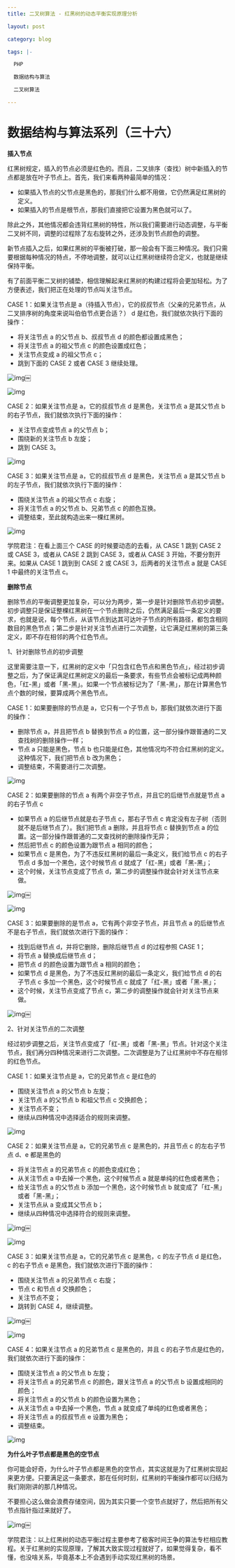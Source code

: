 ```yaml
---
title: 二叉树算法 - 红黑树的动态平衡实现原理分析

layout: post

category: blog

tags: |-

  PHP

  数据结构与算法

  二叉树算法

---
```




# 数据结构与算法系列（三十六）

**插入节点**

红黑树规定，插入的节点必须是红色的。而且，二叉排序（查找）树中新插入的节点都是放在叶子节点上。首先，我们来看两种最简单的情况：

- 如果插入节点的父节点是黑色的，那我们什么都不用做，它仍然满足红黑树的定义。
- 如果插入的节点是根节点，那我们直接把它设置为黑色就可以了。

除此之外，其他情况都会违背红黑树的特性，所以我们需要进行动态调整，与平衡二叉树不同，调整的过程除了左右旋转之外，还涉及到节点颜色的调整。

新节点插入之后，如果红黑树的平衡被打破，那一般会有下面三种情况。我们只需要根据每种情况的特点，不停地调整，就可以让红黑树继续符合定义，也就是继续保持平衡。

有了前面平衡二叉树的铺垫，相信理解起来红黑树的构建过程将会更加轻松。为了方便表述，我们把正在处理的节点叫关注节点。

CASE 1：如果关注节点是 a（待插入节点），它的叔叔节点（父亲的兄弟节点，从二叉排序树的角度来说叫伯伯节点更合适？） d 是红色，我们就依次执行下面的操作：

- 将关注节点 a 的父节点 b、叔叔节点 d 的颜色都设置成黑色；
- 将关注节点 a 的祖父节点 c 的颜色设置成红色；
- 关注节点变成 a 的祖父节点 c；
- 跳到下面的 CASE 2 或者 CASE 3 继续处理。

![img](https://articles.zsxq.com/media/15435012176775/15435707513915.jpg)￼

![img](/assets/post/530a85b04454e5d95df79f5c147484ab522473b337b088079e61079d5b6da71b.png)

CASE 2：如果关注节点是 a，它的叔叔节点 d 是黑色，关注节点 a 是其父节点 b 的右子节点，我们就依次执行下面的操作：

- 关注节点变成节点 a 的父节点 b；
- 围绕新的关注节点 b 左旋；
- 跳到 CASE 3。

![img](/assets/post/3d67d2729b73bae37f5e5524810a6d5fd2a2a3d5cd14f4e1d989a43eb376b7d6.png)

CASE 3：如果关注节点是 a，它的叔叔节点 d 是黑色，关注节点 a 是其父节点 b 的左子节点，我们就依次执行下面的操作：

- 围绕关注节点 a 的祖父节点 c 右旋；
- 将关注节点 a 的父节点 b、兄弟节点 c 的颜色互换。
- 调整结束，至此就构造出来一棵红黑树。

![img](/assets/post/c840844be38f0464b98520f44caf0ba8f648a9772fd38d0baf51fbdde67703aa.png)

学院君注：在看上面三个 CASE 的时候要动态的去看，从 CASE 1 跳到 CASE 2 或 CASE 3，或者从 CASE 2 跳到 CASE 3，或者从 CASE 3 开始，不要分割开来。如果从 CASE 1 跳到到 CASE 2 或 CASE 3，后两者的关注节点 a 就是 CASE 1 中最终的关注节点 c。

**删除节点**

删除节点的平衡调整更加复杂，可以分为两步，第一步是针对删除节点初步调整。初步调整只是保证整棵红黑树在一个节点删除之后，仍然满足最后一条定义的要求，也就是说，每个节点，从该节点到达其可达叶子节点的所有路径，都包含相同数目的黑色节点；第二步是针对关注节点进行二次调整，让它满足红黑树的第三条定义，即不存在相邻的两个红色节点。

1、针对删除节点的初步调整

这里需要注意一下，红黑树的定义中「只包含红色节点和黑色节点」，经过初步调整之后，为了保证满足红黑树定义的最后一条要求，有些节点会被标记成两种颜色，「红-黑」或者「黑-黑」。如果一个节点被标记为了「黑-黑」，那在计算黑色节点个数的时候，要算成两个黑色节点。

CASE 1：如果要删除的节点是 a，它只有一个子节点 b，那我们就依次进行下面的操作：

- 删除节点 a，并且把节点 b 替换到节点 a 的位置，这一部分操作跟普通的二叉查找树的删除操作一样；
- 节点 a 只能是黑色，节点 b 也只能是红色，其他情况均不符合红黑树的定义。这种情况下，我们把节点 b 改为黑色；
- 调整结束，不需要进行二次调整。

![img](/assets/post/b071938bbaad2ac32d92a2b2e9e61eeb80cba82cb783bfa197213b0a975042fc.png)

CASE 2：如果要删除的节点 a 有两个非空子节点，并且它的后继节点就是节点 a 的右子节点 c

- 如果节点 a 的后继节点就是右子节点 c，那右子节点 c 肯定没有左子树（否则就不是后继节点了）。我们把节点 a 删除，并且将节点 c 替换到节点 a 的位置。这一部分操作跟普通的二叉查找树的删除操作无异；
- 然后把节点 c 的颜色设置为跟节点 a 相同的颜色；
- 如果节点 c 是黑色，为了不违反红黑树的最后一条定义，我们给节点 c 的右子节点 d 多加一个黑色，这个时候节点 d 就成了「红-黑」或者「黑-黑」；
- 这个时候，关注节点变成了节点 d，第二步的调整操作就会针对关注节点来做。

![img](https://articles.zsxq.com/media/15435012176775/15435723585799.jpg)￼

![img](/assets/post/1f6852ca7323056f912ac5a81ed0dcb2b17701f66197c85e6e016a4532d80770.png)

CASE 3：如果要删除的是节点 a，它有两个非空子节点，并且节点 a 的后继节点不是右子节点，我们就依次进行下面的操作：

- 找到后继节点 d，并将它删除，删除后继节点 d 的过程参照 CASE 1；
- 将节点 a 替换成后继节点 d；
- 把节点 d 的颜色设置为跟节点 a 相同的颜色；
- 如果节点 d 是黑色，为了不违反红黑树的最后一条定义，我们给节点 d 的右子节点 c 多加一个黑色，这个时候节点 c 就成了「红-黑」或者「黑-黑」；
- 这个时候，关注节点变成了节点 c，第二步的调整操作就会针对关注节点来做。

![img](/assets/post/ce7aa4925370ab83938797ac70d6bde97929f0b4df3be19b58326386c15c9030.png)￼

2、针对关注节点的二次调整

经过初步调整之后，关注节点变成了「红-黑」或者「黑-黑」节点。针对这个关注节点，我们再分四种情况来进行二次调整。二次调整是为了让红黑树中不存在相邻的红色节点。

CASE 1：如果关注节点是 a，它的兄弟节点 c 是红色的

- 围绕关注节点 a 的父节点 b 左旋；
- 关注节点 a 的父节点 b 和祖父节点 c 交换颜色；
- 关注节点不变；
- 继续从四种情况中选择适合的规则来调整。

![img](/assets/post/d7c46e279034e6acc8510cff9c8e3e54922bc9f19c5e961e2f65da30091390f1.png)

CASE 2：如果关注节点是 a，它的兄弟节点 c 是黑色的，并且节点 c 的左右子节点 d、e 都是黑色的

- 将关注节点 a 的兄弟节点 c 的颜色变成红色；
- 从关注节点 a 中去掉一个黑色，这个时候节点 a 就是单纯的红色或者黑色；
- 给关注节点 a 的父节点 b 添加一个黑色，这个时候节点 b 就变成了「红-黑」或者「黑-黑」；
- 关注节点从 a 变成其父节点 b；
- 继续从四种情况中选择符合的规则来调整。

![img](https://articles.zsxq.com/media/15435012176775/15435734744245.jpg)￼

![img](/assets/post/d7667826ac2fe581730a50e06b88b52ad25c92324713b76423014b6974cc6d58.png)

CASE 3：如果关注节点是 a，它的兄弟节点 c 是黑色，c 的左子节点 d 是红色，c 的右子节点 e 是黑色，我们就依次进行下面的操作：

- 围绕关注节点 a 的兄弟节点 c 右旋；
- 节点 c 和节点 d 交换颜色；
- 关注节点不变；
- 跳转到 CASE 4，继续调整。

![img](https://articles.zsxq.com/media/15435012176775/15435735682276.jpg)￼

![img](/assets/post/2a8203e88d8b586df1534edbcb9c1af63348b25b4376ac2eb9f8141f32595fa1.png)

CASE 4：如果关注节点 a 的兄弟节点 c 是黑色的，并且 c 的右子节点是红色的，我们就依次进行下面的操作：

- 围绕关注节点 a 的父节点 b 左旋；
- 将关注节点 a 的兄弟节点 c 的颜色，跟关注节点 a 的父节点 b 设置成相同的颜色；
- 将关注节点 a 的父节点 b 的颜色设置为黑色；
- 从关注节点 a 中去掉一个黑色，节点 a 就变成了单纯的红色或者黑色；
- 将关注节点 a 的叔叔节点 e 设置为黑色；
- 调整结束。

![img](/assets/post/a50d2e95889052b2f4bb296df03013080ae5e8655fe76b0c4661274dae796e60.png)

**为什么叶子节点都是黑色的空节点**

你可能会好奇，为什么叶子节点都是黑色的空节点，其实这就是为了红黑树实现起来更方便。只要满足这一条要求，那在任何时刻，红黑树的平衡操作都可以归结为我们刚刚讲的那几种情况。

不要担心这么做会浪费存储空间，因为其实只要一个空节点就好了，然后把所有父节点指针指过来就好了。

![img](https://articles.zsxq.com/media/15435012176775/15435843996002.jpg)￼

学院君注：以上红黑树的动态平衡过程主要参考了极客时间王争的算法专栏相应教程。关于红黑树的实现原理，了解其大致实现过程就好了，如果觉得复杂，看不懂，也没啥关系，毕竟基本上不会遇到手动实现红黑树的场景。